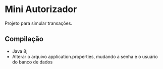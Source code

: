 # Mini Autorizador

Projeto para simular transações.

## Compilação
- Java 8;
- Alterar o arquivo application.properties, mudando a senha e o usuário do banco de dados
